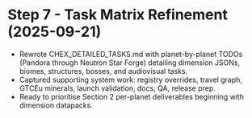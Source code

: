# Step 7 - Task Matrix Refinement (2025-09-21)

- Rewrote CHEX_DETAILED_TASKS.md with planet-by-planet TODOs (Pandora through Neutron Star Forge) detailing dimension JSONs, biomes, structures, bosses, and audiovisual tasks.
- Captured supporting system work: registry overrides, travel graph, GTCEu minerals, launch validation, docs, QA, release prep.
- Ready to prioritise Section 2 per-planet deliverables beginning with dimension datapacks.
